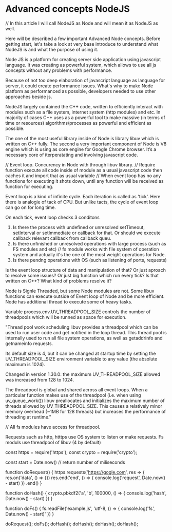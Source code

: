 # Advanced concepts NodeJS

// In this article I will call NodeJS as Node and will mean it as NodeJS as well.

Here will be described a few important Advanced Node concepts.
Before getting start, let's take a look at very base introduce to understand what NodeJS is and what the purpose of using it.

Node JS is a platform for creating server side application using javascript language.
It was creating as powerful system, which allows to use all js concepts without any problems with performance.

Because of not too deep elaboration of javascript language as language for server, it could create performance issues.
What's why to make Node platform as performanced as possible, developers needed to use other approaches beside js.

NodeJS largely contained the C++ code, written to efficiently interact with modules such as a file system, internet system (http modules) and etc.
In majority of cases C++ uses as a powerful tool to make massive (in terms of time or resources) algorithms/processes as powerful and efficient as possible.

The one of the most useful library inside of Node is library libuv which is written on C++ fully.
The second a very important component of Node is V8 engine which is using as core engine for Google Chrome browser. It’s a necessary core of iterperatating and involving javascript code.


// Event loop. Concurency in Node with through libuv library.
// Require function execute all code inside of module as a usual javascript code then caches it and import that as usual variable
// When event loop has no any functions for executing it shots down, until any function will be received as function for executing.


Event loop is a kind of infinite cycle. Each iteration is called as 'tick'.  Here there is analogie of tack of CPU. But unlike tacts, the cycle of event loop can go on for long time. 

On each tick, event loop checks 3 conditons
1) Is there the process with undefined or unresolved setTimeout, setInterval or setImmediate or callback for that. Or should we execute callback relevant callback from callback queu.
2) Is there unfinished or unresolved operations with large process (such as FS modules and etc) // fs module works with file system of operation system and actually it's the one of the most weight operations for Node.
3) Is there pendng operations with OS (such as listening of ports, requests) 

Is the event loop structure of data and manipulation of that? Or just aproach to resolve some issues? Or just big function which run every tick?
Is that written on C++? 
What kind of problems resolve it?

Node is Signle Threaded, but some Node modules are not.
Some libuv functions can execute outside of Event loop of Node and be more efficient.
Node has additional thread to execute some of heavy tasks.

Variable process.env.UV_THREADPOOL_SIZE controls the number of threadpools which will be runned as space for execution.

"Thread pool work scheduling
libuv provides a threadpool which can be used to run user code and get notified in the loop thread. This thread pool is internally used to run all file system operations, as well as getaddrinfo and getnameinfo requests.

Its default size is 4, but it can be changed at startup time by setting the UV_THREADPOOL_SIZE environment variable to any value (the absolute maximum is 1024).

Changed in version 1.30.0: the maximum UV_THREADPOOL_SIZE allowed was increased from 128 to 1024.

The threadpool is global and shared across all event loops. When a particular function makes use of the threadpool (i.e. when using uv_queue_work()) libuv preallocates and initializes the maximum number of threads allowed by UV_THREADPOOL_SIZE. This causes a relatively minor memory overhead (~1MB for 128 threads) but increases the performance of threading at runtime."


// All fs modules have access for threadpool.

Requests such as http, htttps use OS system to listen or make requests.
Fs moduls use threadpool of libuv (4 by default)


const https = require('https');
const crypto = require('crypto');

const start = Date.now() // return number of miliseconds

function doRequest() {
  https.requests('https://gogle.com', res => {
    res.on('data', () => {})
    res.end('end', () => {
      console.log('request', Date.now() - start)
    })
  .end()
}

function doHash() {
  crypto.pbkdf2('a', 'b', 100000, () => {
    console.log('hash', Date.now() - start)
  })
}


function doFs() {
  fs.readFile('example.js', 'utf-8, () => {
    console.log('fs', Date.now() - start)'
  })
}

doRequest();
doFs();
doHash();
doHash();
doHash();
doHash();






